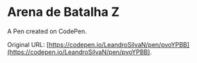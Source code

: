 # Arena de Batalha Z

A Pen created on CodePen.

Original URL: [https://codepen.io/LeandroSilvaN/pen/pvoYPBB](https://codepen.io/LeandroSilvaN/pen/pvoYPBB).

